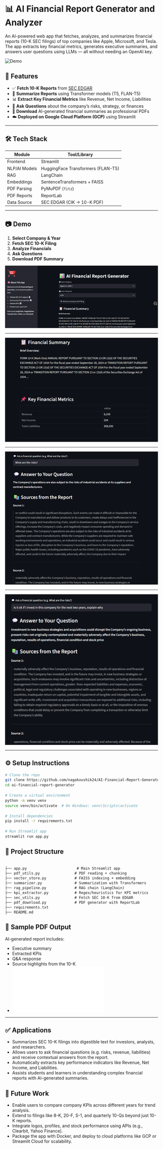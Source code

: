 # 📊 AI Financial Report Generator and Analyzer

An AI-powered web app that fetches, analyzes, and summarizes financial reports (10-K SEC filings) of top companies like Apple, Microsoft, and Tesla. The app extracts key financial metrics, generates executive summaries, and answers user questions using LLMs — all without needing an OpenAI key.

<img src="https://cdn-icons-png.flaticon.com/512/2331/2331966.png" alt="Demo" width="100">

## 🚀 Features

- ✅ **Fetch 10-K Reports** from [SEC EDGAR](https://www.sec.gov/edgar)
- 🧠 **Summarize Reports** using Transformer models (T5, FLAN-T5)
- 📊 **Extract Key Financial Metrics** like Revenue, Net Income, Liabilities
- 💬 **Ask Questions** about the company’s risks, strategy, or finances
- 📄 **Download** AI-generated financial summaries as professional PDFs
- ☁️ **Deployed on Google Cloud Platform (GCP)** using Streamlit

---

## 🛠️ Tech Stack

| Module        | Tool/Library                      |
|---------------|-----------------------------------|
| Frontend      | Streamlit                         |
| NLP/AI Models | HuggingFace Transformers (FLAN-T5)|
| RAG           | LangChain                         |
| Embeddings    | SentenceTransformers + FAISS      |
| PDF Parsing   | PyMuPDF (`fitz`)                  |
| PDF Reports   | ReportLab                         |
| Data Source   | SEC EDGAR (CIK → 10-K PDF)        |

---

## 📷 Demo

1. **Select Company & Year**
2. **Fetch SEC 10-K Filing**
3. **Analyze Financials**
4. **Ask Questions**
5. **Download PDF Summary**

![Screenshot](assets/first.png) 

---

![Screenshot](assets/sum.png) 

---

![Screenshot](assets/q1_ans.png) 

---

![Screenshot](assets/q2_ans.png)

---

## ⚙️ Setup Instructions

```bash
# Clone the repo
git clone https://github.com/nagakoushik24/AI-Financial-Report-Generator-and-Analyzer.git
cd ai-financial-report-generator

# Create a virtual environment
python -m venv venv
source venv/bin/activate  # On Windows: venv\Scripts\activate

# Install dependencies
pip install -r requirements.txt

# Run Streamlit app
streamlit run app.py
```

## 📂 Project Structure

```

├── app.py                       # Main Streamlit app
├── pdf_utils.py                # PDF reading + chunking
├── vector_store.py             # FAISS indexing + embedding
├── summarizer.py               # Summarization with Transformers
├── rag_pipeline.py             # RAG chain (LangChain)
├── kpi_extractor.py            # Regex/heuristics for KPI metrics
├── sec_utils.py                # Fetch SEC 10-K from EDGAR
├── pdf_download.py             # PDF generator with ReportLab
├── requirements.txt
├── README.md
```

## 📁 Sample PDF Output

AI-generated report includes:

- Executive summary
- Extracted KPIs
- Q&A response
- Source highlights from the 10-K
- ![Sample PDF](assets/sum_direct.pdf)
<!-- - ![Sample AI generated PDF](assets/sum_ai.pdf) -->

---

## ✅ Applications

- Summarizes SEC 10-K filings into digestible text for investors, analysts, and researchers.
- Allows users to ask financial questions (e.g. risks, revenue, liabilities) and receive contextual answers from the report.
- Automatically extracts key performance indicators like Revenue, Net Income, and Liabilities.
- Assists students and learners in understanding complex financial reports with AI-generated summaries.

## 🚀 Future Work

- Enable users to compare company KPIs across different years for trend analysis.
- Extend to filings like 8-K, 20-F, S-1, and quarterly 10-Qs beyond just 10-K reports.
- Integrate logos, profiles, and stock performance using APIs (e.g., Clearbit, Yahoo Finance).
- Package the app with Docker, and deploy to cloud platforms like GCP or Streamlit Cloud for scalability.

